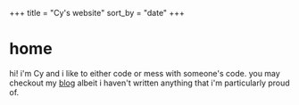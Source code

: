 +++
title = "Cy's website"
sort_by = "date"
+++

# home
hi! i'm Cy and i like to either code or mess with someone's code. you may checkout my [blog](/blog) albeit i haven't written anything that i'm particularly proud of.
